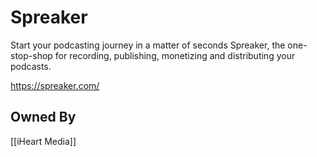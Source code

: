 # Spreaker
Start your podcasting journey in a matter of seconds Spreaker, the one-stop-shop for recording, publishing, monetizing and distributing your podcasts.

https://spreaker.com/

## Owned By
[[iHeart Media]]
